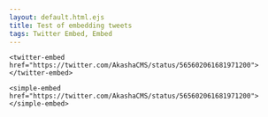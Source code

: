 ```yaml
---
layout: default.html.ejs
title: Test of embedding tweets
tags: Twitter Embed, Embed
---
```


```
<twitter-embed href="https://twitter.com/AkashaCMS/status/565602061681971200"></twitter-embed>
```

<twitter-embed href="https://twitter.com/AkashaCMS/status/565602061681971200"></twitter-embed>

```
<simple-embed href="https://twitter.com/AkashaCMS/status/565602061681971200"></simple-embed>
```

<simple-embed href="https://twitter.com/AkashaCMS/status/565602061681971200"></simple-embed>
